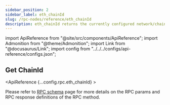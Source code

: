 ```yaml
---
sidebar_position: 2
sidebar_label: eth_chainId
slug: /rpc-nodes/reference/eth_chainId
description: eth_chainId returns the currently configured network/chain ID. Useful for ensuring your application connects to the correct blockchain network.
---
```


<head>
    <title>eth_chainId RPC Method - Moralis Documentation</title>
</head>

import ApiReference from "@site/src/components/ApiReference";
import Admonition from "@theme/Admonition";
import Link from "@docusaurus/Link";
import config from "../../../configs/api-reference/configs.json";

## Get ChainId

<ApiReference {...config.rpc.eth_chainId} >
<Admonition type="info" title="Note">

<p>
Please refer to <a href="/rpc-nodes/reference/evm-rpc-schema">RPC schema</a> page for more details on the RPC params and RPC response definitions of the RPC method. 
</p>
</Admonition>
</ApiReference>
